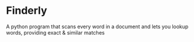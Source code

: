 # Finderly
 A python program that scans every word in a document and lets you lookup words, providing exact & similar matches
